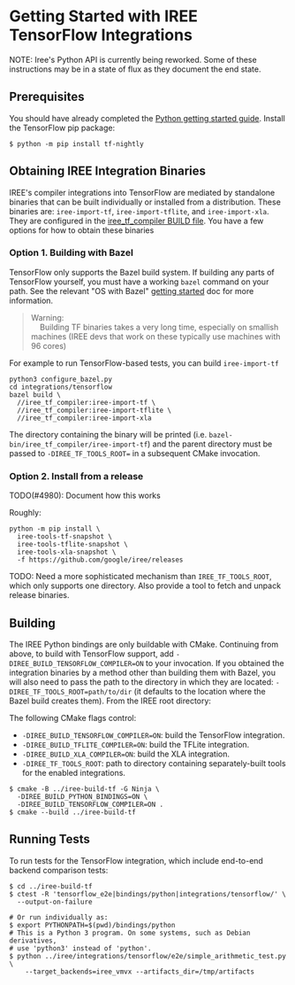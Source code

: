 # Getting Started with IREE TensorFlow Integrations

  NOTE: Iree's Python API is currently being reworked. Some of these
  instructions may be in a state of flux as they document the end state.

## Prerequisites

You should have already completed the
[Python getting started guide](../get-started/getting-started-python). Install
the TensorFlow pip package:

```shell
$ python -m pip install tf-nightly
```

## Obtaining IREE Integration Binaries

IREE's compiler integrations into TensorFlow are mediated by standalone binaries
that can be built individually or installed from a distribution. These binaries
are: `iree-import-tf`, `iree-import-tflite`, and `iree-import-xla`. They are
configured in the
[iree_tf_compiler BUILD file](https://github.com/google/iree/blob/main/integrations/tensorflow/iree_tf_compiler/BUILD).
You have a few options for how to obtain these binaries

### Option 1. Building with Bazel

TensorFlow only supports the Bazel build system. If building any parts of
TensorFlow yourself, you must have a working `bazel` command on your path. See
the relevant "OS with Bazel" [getting started](../get-started) doc for more
information.

> Warning:<br>
> &nbsp;&nbsp;&nbsp;&nbsp;Building TF binaries takes a very long time,
> especially on smallish machines (IREE devs that work on these typically use
> machines with 96 cores)

For example to run TensorFlow-based tests, you can build `iree-import-tf`

```shell
python3 configure_bazel.py
cd integrations/tensorflow
bazel build \
  //iree_tf_compiler:iree-import-tf \
  //iree_tf_compiler:iree-import-tflite \
  //iree_tf_compiler:iree-import-xla

```

The directory containing the binary will be printed (i.e.
`bazel-bin/iree_tf_compiler/iree-import-tf`) and the parent directory must be
passed to `-DIREE_TF_TOOLS_ROOT=` in a subsequent CMake invocation.

### Option 2. Install from a release

TODO(#4980): Document how this works

Roughly:

```shell
python -m pip install \
  iree-tools-tf-snapshot \
  iree-tools-tflite-snapshot \
  iree-tools-xla-snapshot \
  -f https://github.com/google/iree/releases
```

TODO: Need a more sophisticated mechanism than `IREE_TF_TOOLS_ROOT`, which
only supports one directory. Also provide a tool to fetch and unpack
release binaries.

## Building

The IREE Python bindings are only buildable with CMake. Continuing from above,
to build with TensorFlow support, add `-DIREE_BUILD_TENSORFLOW_COMPILER=ON` to
your invocation. If you obtained the integration binaries by a method other than
building them with Bazel, you will also need to pass the path to the directory
in which they are located: `-DIREE_TF_TOOLS_ROOT=path/to/dir` (it defaults to
the location where the Bazel build creates them). From the IREE root directory:

The following CMake flags control:

* `-DIREE_BUILD_TENSORFLOW_COMPILER=ON`: build the TensorFlow integration.
* `-DIREE_BUILD_TFLITE_COMPILER=ON`: build the TFLite integration.
* `-DIREE_BUILD_XLA_COMPILER=ON`: build the XLA integration.
* `-DIREE_TF_TOOLS_ROOT`: path to directory containing separately-built tools
  for the enabled integrations.

```shell
$ cmake -B ../iree-build-tf -G Ninja \
  -DIREE_BUILD_PYTHON_BINDINGS=ON \
  -DIREE_BUILD_TENSORFLOW_COMPILER=ON .
$ cmake --build ../iree-build-tf
```

## Running Tests

To run tests for the TensorFlow integration, which include end-to-end backend
comparison tests:

```shell
$ cd ../iree-build-tf
$ ctest -R 'tensorflow_e2e|bindings/python|integrations/tensorflow/' \
  --output-on-failure

# Or run individually as:
$ export PYTHONPATH=$(pwd)/bindings/python
# This is a Python 3 program. On some systems, such as Debian derivatives,
# use 'python3' instead of 'python'.
$ python ../iree/integrations/tensorflow/e2e/simple_arithmetic_test.py \
    --target_backends=iree_vmvx --artifacts_dir=/tmp/artifacts
```
